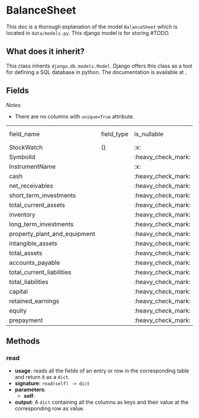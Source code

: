 # BalanceSheet

This doc is a thorough explanation of the model `BalanceSheet` which is located in `data/models.py`.
This django model is for storing #TODO.

## What does it inherit?

This class inherits `django.db.models.Model`. Django offers this class as a tool for defining a SQL database in python.
The documentation is available at <include from="third-party-libraries-links.topic" element-id="django.db.models"></include>.

## Fields

*Notes*
- There are no columns with `unique=True` attribute.

<table>
    <tr>
        <td>field_name</td>
        <td>field_type</td>
        <td>is_nullable</td>
        <td>on_delete (for <include from="third-party-libraries-links.topic" element-id="django-models.foreign-key"/>)</td>
        <td>description</td>
    </tr>
    <tr>
        <td>StockWatch</td>
        <td><include from="third-party-libraries-links.topic" element-id="django-models.foreign-key"/>
            (<a href="stock-watch-model.md"/>)</td>
        <td>:x:</td>
        <td><include from="third-party-libraries-links.topic" element-id="django-models.cascade"/></td>
        <td>#TODO
        </td>
    </tr>
    <tr>
        <td>SymbolId</td>
        <td><include from="third-party-libraries-links.topic" element-id="django-models.char-field"/></td>
        <td>:heavy_check_mark:</td>
        <td>NA</td>
        <td> #TODO.</td>
    </tr>
    <tr>
        <td>InstrumentName</td>
        <td><include from="third-party-libraries-links.topic" element-id="django-models.char-field"/></td>
        <td>:x:</td>
        <td>NA</td>
        <td>#TODO</td>
    </tr>
    <tr>
        <td>cash</td>
        <td><include from="third-party-libraries-links.topic" element-id="django-models.integer-field"/></td>
        <td>:heavy_check_mark:</td>
        <td>NA</td>
        <td>#TODO</td>
    </tr>
    <tr>
        <td>net_receivables</td>
        <td><include from="third-party-libraries-links.topic" element-id="django-models.integer-field"/></td>
        <td>:heavy_check_mark:</td>
        <td>NA</td>
        <td>#TODO.</td>
    </tr>
    <tr>
        <td>short_term_investments</td>
        <td><include from="third-party-libraries-links.topic" element-id="django-models.integer-field"/></td>
        <td>:heavy_check_mark:</td>
        <td>NA</td>
        <td>#TODO</td>
    </tr>
    <tr>
        <td>total_current_assets</td>
        <td><include from="third-party-libraries-links.topic" element-id="django-models.integer-field"/></td>
        <td>:heavy_check_mark:</td>
        <td>NA</td>
        <td>#TODO</td>
    </tr>
    <tr>
        <td>inventory</td>
        <td><include from="third-party-libraries-links.topic" element-id="django-models.integer-field"/></td>
        <td>:heavy_check_mark:</td>
        <td>NA</td>
        <td>#TODO</td>
    </tr>
    <tr>
        <td>long_term_investments</td>
        <td><include from="third-party-libraries-links.topic" element-id="django-models.integer-field"/></td>
        <td>:heavy_check_mark:</td>
        <td>NA</td>
        <td>#TODO</td>
    </tr>
    <tr>
        <td>property_plant_and_equipment</td>
        <td><include from="third-party-libraries-links.topic" element-id="django-models.integer-field"/></td>
        <td>:heavy_check_mark:</td>
        <td>NA</td>
        <td>#TODO</td>
    </tr>
    <tr>
        <td>intangible_assets</td>
        <td><include from="third-party-libraries-links.topic" element-id="django-models.integer-field"/></td>
        <td>:heavy_check_mark:</td>
        <td>NA</td>
        <td>#TODO</td>
    </tr>
    <tr>
        <td>total_assets</td>
        <td><include from="third-party-libraries-links.topic" element-id="django-models.integer-field"/></td>
        <td>:heavy_check_mark:</td>
        <td>NA</td>
        <td>#TODO</td>
    </tr>
    <tr>
        <td>accounts_payable</td>
        <td><include from="third-party-libraries-links.topic" element-id="django-models.integer-field"/></td>
        <td>:heavy_check_mark:</td>
        <td>NA</td>
        <td>#TODO</td>
    </tr>
    <tr>
        <td>total_current_liabilities</td>
        <td><include from="third-party-libraries-links.topic" element-id="django-models.integer-field"/></td>
        <td>:heavy_check_mark:</td>
        <td>NA</td>
        <td>#TODO</td>
    </tr>
    <tr>
        <td>total_liabilities</td>
        <td><include from="third-party-libraries-links.topic" element-id="django-models.integer-field"/></td>
        <td>:heavy_check_mark:</td>
        <td>NA</td>
        <td>#TODO</td>
    </tr>
    <tr>
        <td>capital</td>
        <td><include from="third-party-libraries-links.topic" element-id="django-models.integer-field"/></td>
        <td>:heavy_check_mark:</td>
        <td>NA</td>
        <td>#TODO</td>
    </tr>
    <tr>
        <td>retained_earnings</td>
        <td><include from="third-party-libraries-links.topic" element-id="django-models.integer-field"/></td>
        <td>:heavy_check_mark:</td>
        <td>NA</td>
        <td>#TODO</td>
    </tr>
    <tr>
        <td>equity</td>
        <td><include from="third-party-libraries-links.topic" element-id="django-models.integer-field"/></td>
        <td>:heavy_check_mark:</td>
        <td>NA</td>
        <td>#TODO</td>
    </tr>
    <tr>
        <td>prepayment</td>
        <td><include from="third-party-libraries-links.topic" element-id="django-models.integer-field"/></td>
        <td>:heavy_check_mark:</td>
        <td>NA</td>
        <td>#TODO</td>
    </tr>
</table>



## Methods

### read
  - **usage**: reads all the fields of an entry or row in the corresponding table and return it as a `dict`.
  - **signature**: `read(self) -> dict`
  - **parameters**: 
     + **self**: <include from="repeatable-texts.topic" element-id="python-self" />
  - **output**: A `dict` containing all the columns as keys and their value at the corresponding row as value.
